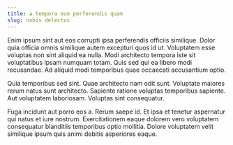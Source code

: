 ```yaml
---
title: a tempora eum perferendis quam
slug: nobis delectus
---
```


Enim ipsum sint aut eos corrupti ipsa perferendis officiis similique. Dolor quia officia omnis similique autem excepturi quos id ut. Voluptatem esse voluptas non sint aliquid ea nulla. Modi architecto tempora iste sit voluptatibus ipsam numquam totam. Quis sed qui ea libero modi recusandae. Ad aliquid modi temporibus quae occaecati accusantium optio.

Quia temporibus sed sint. Quae architecto nam odit sunt. Voluptate maiores rerum natus sunt architecto. Sapiente ratione voluptas temporibus sapiente. Aut voluptatem laboriosam. Voluptas sint consequatur.

Fuga incidunt aut porro eos a. Rerum saepe id. Et ipsa et tenetur aspernatur qui natus et iure nostrum. Exercitationem eaque dolorem vero voluptatem consequatur blanditiis temporibus optio mollitia. Dolore voluptatem velit similique ipsum quis animi debitis asperiores eaque.

